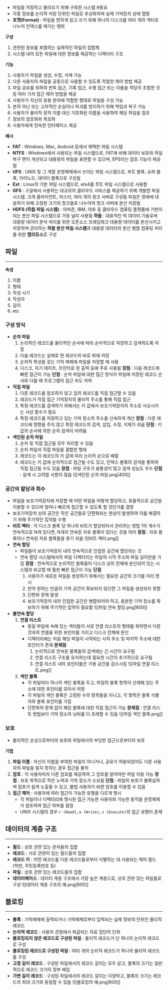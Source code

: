 - 파일을 저장하고 불러오기 위해 구축한 시스템 #중요
- 각종 정보를 논리적 저장 단위인 파일로 추상화하여 실제 기억장치 상에 맵핑
- **포맷(Format)** : 파일을 편하게 읽고 쓰기 위해 하나의 디스크를 여러 개의 섹터로 나누어 인덱스를 매기는 행위

**구성**
1. 관련된 정보를 포함하는 실제적인 파일의 집합체
2. 시스템 내의 모든 파일에 대한 정보를 제공하는 디렉터리 구조

**기능**
1. 사용자가 파일을 생성, 수정, 삭제 가능
2. 다른 사용자의 파일을 공동으로 사용할 수 있도록 적절한 제어 방법 제공
3. 파일 공유를 위하여 판독 접근, 기록 접근, 수행 접근 또는 이들을 적당히 조합한 것 등 여러 가지 접근 제어 방법을 제공
4. 사용자가 자신의 응용 분야에 적합한 형태로 파일을 구성 가능
5. 본의 아닌 또는 고의적인 손실이나 파괴를 방지하기 위해 백업과 복구 가능
6. 사용자가 물리적 장치 이름 대신 기호화된 이름을 사용하여 해당 파일을 참조
7. 정보의 암호화와 복호화
8. 사용자에게 친숙한 인터페이스 제공

**예시**
- **FAT** : Windows, Mac, Android 등에서 채택한 파일 시스템
- **NTFS** : Windows에서 사용되는 파일 시스템으로, FAT에 비해 데이터 보호와 파일 복구 면이 개선되고 대용량의 파일을 표현할 수 있으며, EPS라는 암호 기능이 제공됨
- **UFS** : UNIX 및 그 계열 운영체제에서 쓰이는 파일 시스템으로, 부트 블록, 슈퍼 블록, 아이노드, 데이터 블록으로 구성됨
- **Ext** : Linux의 기본 파일 시스템으로, etx4를 루트 파일 시스템으로 사용함
- **GFS** : 구글에서 사용하는 대규모의 클라우드 서비스를 제공하기 위해 개발한 파일 시스템.
	크게 클라이언트, 마스터, 여러 개의 청크 서버로 구성됨
	파일은 장애에 대응하기 위해 고정된 크기의 청크들로 나누어져 청크 서버에 분산 저장됨
- **HDFS (하둡 파일 시스템)** : 아마존, IBM, 야후 등 클라우드 컴퓨팅 플랫폼에 기반이 되는 분산 파일 시스템으로 가장 널리 사용됨
	**하둡** : 대표적인 빅 데이터 기술로써 대용량 데이터 분석 처리를 위한 오픈소스 프레임워크
	대용량 데이터를 분산시키고 저장하며 관리하는 **하둡 분산 파일 시스템**과 대용량 데이터의 분산 병렬 컴퓨팅 처리를 위한 **맵리듀스**로 구성


## 파일
---
**속성**
1. 이름
2. 형태
3. 작성 시기
4. 작성자
5. 길이
6. etc

### 구성 방식
- **순차 파일**
	1. 논리적인 레코드를 물리적인 순서에 따라 순차적으로 저장하고 검색하도록 저장
	2. 다음 레코드는 실제로 현 레코드의 바로 뒤에 저장
	3. 순차적 특성을 갖는 기억 매체에 파일을 저장할 때 사용
	4. 디스크, 자기 테이프, 프린터로 된 출력 등에 주로 사용됨
	**장점** : 다음 레코드에 빠른 접근이 가능
	**단점** : 순차 파일에 대한 접근 방식이 파일에 저장된 레코드 순서와 다를 때 프로그램의 접근 속도 저하
- **직접 파일**
	1. 다른 레코드를 참조하지 않고 임의 레코드를 직접 접근할 수 있음
	2. 레코드가 직접 접근 기억장치의 물리적 주소를 통해 직접 접근
	3. 특정 레코드를 검색하기 위해서는 키 값에서 보조기억장치의 주소로 사상시키는 사상 함수가 필요
	4. 특정 레코드를 저장하고 있는 기억 장소의 주소를 신속하게 계산
	**장점** : 다른 레코드에 영향을 주지 않고 특정 레코드의 검색, 삽입, 수정, 삭제가 쉬움
	**단점** : 키 값의 순서에 의한 순차 검색이 어려움
- **색인된 순차 파일**
	1. 순차 및 직접 접근을 모두 처리할 수 있음
	2. 순차 파일과 직접 파일을 결합한 형태
	3. 레코드는 각 레코드의 키 값에 따라 논리적 순으로 배열
	4. 레코드는 키 값에 순차적으로 접근될 수도 있고, 인덱스 블록의 검색을 통하여 직접 접근될 수도 있음
	**장점** : 파일 구조가 융통성이 많고 검색 성능도 우수
	**단점** : 설계 시 고려할 사항이 많음
	![[색인된 순차 파일.png|400]]

### 공간의 할당과 회수
- 파일을 보조기억장치에 저장할 때 어떤 파일을 어떻게 할당하고, 효율적으로 공간을 이용할 수 있으며 얼마나 빠르게 접근할 수 있도록 할 것인가를 결정
- 보조기억장치 상의 공간은 작은 공간들로 단편화되는 현상이 발생하여 이를 해결하기 위해 주기적인 집약을 수행
- **비트 벡터** : 각 디스크 블록 당 하나의 비트가 할당되어서 관리하는 방법
	1의 개수가 연속적으로 N개 있다면, N개의 연속된 자유 블록이 있다는 것을 의미
	**장점** : 자유 블록이나 연속된 자유 블록들을 찾기 쉬움
	![[비트 벡터.png]]
- **연속 할당**
	- 파일들이 보조기억장치 내의 연속적으로 인접한 공간에 할당되는 것
	- 연속 할당 시스템에서의 파일 디렉터리는 파일의 시작 주소와 파일 길이만을 가짐
	**장점** : 연속적으로 논리적인 블록들이 디스크 상의 전체에 분산되어 있는 시스템과 비교할 때 훨씬 빠른 접근이 가능
	**단점**
		1. 사용자가 새로운 파일을 생성하기 위해서는 필요한 공간의 크기를 미리 명시
		2. 만약 원하는 만큼의 기억 공간이 확보되지 않으면 그 파일을 생성되지 못함
		3. 단편화 문제 발생
		4. 보조기억장치 내의 인접한 공간은 병합되어야 하고, 충분한 기억 장소를 확보하기 위해 주기적인 집약이 필요함
	![[파일 연속 할당.png|600]]
- **불연속 할당**
	1. **연결 리스트**
		- 동일 파일에 속해 있는 섹터들이 서로 연결 리스트의 형태를 취하면서 다른 것과의 연결을 위한 포인터를 가지고 디스크 전체에 분산
		- 디렉터리에는 처음 해당 파일이 시작되는 시작 주소 및 마지막 주소에 대한 포인터가 존재
		**문제점**
			1. 논리적으로 연속된 블록들의 검색에는 긴 시간이 요구됨
			2. 연결 리스트 구조를 유지하는데 필요한 시간이 추가적으로 요구됨
			3. 연결 리스트 내의 포인터들은 가용 공간을 감소시킴
		![[파일 연결 리스트.png]]
	2. **색인 블록**
		- 각 파일마다 하나의 색인 블록을 두고, 파일의 블록 항목이 산재해 있는 주소에 대한 포인터를 모아서 저장
		- 각 파일의 색인 블록은 고정된 수의 항목들을 지니고, 각 항목은 블록 식별자와 블록 포인터를 가짐
		- 단편화의 문제 없이 해당 블록에 대한 직접 접근이 가능
		**문제점** : 연결 리스트 방법보다 기억 장소의 낭비를 더 초래할 수 있음
		![[파일 색인 블록.png]]

### 보호
- 물리적인 손상으로부터의 보호와 파일에서의 부당한 접근으로부터의 보호

**기법**
1. **파일 이름** : 자신이 이름을 부여한 파일이 아니거나, 공유가 허용되었어도 다른 사용자의 파일을 알지 못하는 경우 접근을 불허
2. **암호** : 각 사용자마자 다른 암호를 제공하여 그 암호를 알아야만 파일 이용 가능
	**장점** : 보호 목적으로 작은 노력과 기억 장소가 소요됨
	**단점** : 파일의 보호가 불확실하며 암호가 쉽게 노출될 수 있고, 불법 사용자가 바뀐 암호를 이용할 수 있음
3. **접근 제어** : 사용자에 따라 접근이 가능한 유형을 다르게 명시
	- 각 파일이나 디렉터리에 명시된 접근 가능한 사용자와 가능한 동작을 운영체제가 참조하여 접근 여부를 결정
	- UNIX 시스템의 경우 `r (Read)`, `w (Write)`, `x (Execute)`의 접근 유형이 존재


## 데이터의 계층 구조
---
- **필드** : 상호 관련 있는 문자들의 집합
- **레코드** : 서로 관련이 있는 필드들의 집합
- **레코드 키** : 어떤 레코드를 다른 레코드들로부터 식별하는 데 사용되는 제어 필드 (학번, 주민등록번호 등)
- **파일** : 상호 관련 있는 레코드들의 집합
- **데이터베이스** : 데이터 계층 구조에서 가장 높은 계층으로, 상호 관련 있는 파일들로 구성
![[데이터 계층 구조의 예.png|600]]


## 블로킹
---
- **블록** : 기억매체에 출력되거나 기억매체로부터 입력되는 실제 정보의 단위인 물리적 레코드
- **논리적 레코드** : 사용자 관점에서 취급되는 자료 집단의 단위
- **블로킹되지 않은 레코드로 구성된 파일** : 물리적 레코드가 단 하나의 논리적 레코드로 구성
- **블로킹된 레코드로 구성된 파일** : 여러 개의 논리적 레코드가 하나의 물리적 레코드를 구성
- **고정 길이 레코드** : 구성된 파일에서의 레코드 길이는 모두 같고, 블록의 크기는 일반적으로 레코드 크기의 정부 배임
- **가변 길이 레코드** : 구성된 파일에서의 레코드 길이는 다양하고, 블록의 크기는 레코드의 최대 크기와 동일할 수 있음
![[블로킹의 예.png|600]]